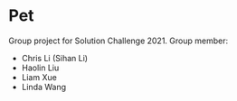 # Pet
Group project for Solution Challenge 2021.
Group member:
- Chris Li (Sihan Li)
- Haolin Liu
- Liam Xue
- Linda Wang
